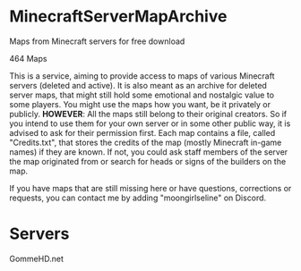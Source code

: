 # MinecraftServerMapArchive
Maps from Minecraft servers for free download

464 Maps

This is a service, aiming to provide access to maps of various Minecraft servers (deleted and active). It is also meant as an archive for deleted server maps, that might still hold some emotional and nostalgic value to some players. You might use the maps how you want, be it privately or publicly.
**HOWEVER**: All the maps still belong to their original creators. So if you intend to use them for your own server or in some other public way, it is advised to ask for their permission first. Each map contains a file, called "Credits.txt", that stores the credits of the map (mostly Minecraft in-game names) if they are known. If not, you could ask staff members of the server the map originated from or search for heads or signs of the builders on the map.

If you have maps that are still missing here or have questions, corrections or requests, you can contact me by adding "moongirlseline" on Discord.

# Servers
GommeHD.net
